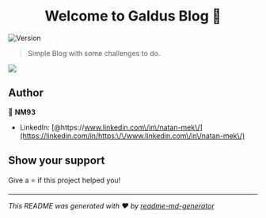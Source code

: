 <h1 align="center">Welcome to Galdus Blog 👋</h1>
<p>
  <img alt="Version" src="https://img.shields.io/badge/version-1.0-blue.svg?cacheSeconds=2592000" />
</p>

> Simple Blog with some challenges to do.

<p>
    <img src="Schermata 2020-06-23 alle 10.47.25" />
</p>

## Author

👤 **NM93**

* LinkedIn: [@https:\/\/www.linkedin.com\/in\/natan-mek\/](https://linkedin.com/in/https:\/\/www.linkedin.com\/in\/natan-mek\/)

## Show your support

Give a ⭐️ if this project helped you!

***
_This README was generated with ❤️ by [readme-md-generator](https://github.com/kefranabg/readme-md-generator)_